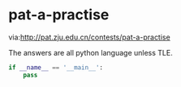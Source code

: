 pat-a-practise
===
via:http://pat.zju.edu.cn/contests/pat-a-practise

The answers are all python language unless TLE. 

```python 
if __name__ == '__main__':
    pass
```
